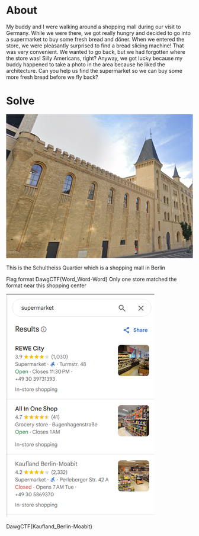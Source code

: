 # About
My buddy and I were walking around a shopping mall during our visit to Germany. While we were there, we got really hungry and decided to go into a supermarket to buy some fresh bread and döner. When we entered the store, we were pleasantly surprised to find a bread slicing machine! That was very convenient. We wanted to go back, but we had forgotten where the store was! Silly Americans, right? Anyway, we got lucky because my buddy happened to take a photo in the area because he liked the architecture. Can you help us find the supermarket so we can buy some more fresh bread before we fly back?

# Solve
![](Images/Pasted%20image%2020250419160711.png)

This is the Schultheiss Quartier which is a shopping mall in Berlin

Flag format DawgCTF{Word_Word-Word}
Only one store matched the format near this shopping center

![](Images/Pasted%20image%2020250419161128.png)

DawgCTF{Kaufland_Berlin-Moabit}
